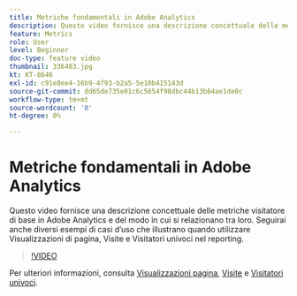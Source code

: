 ```yaml
---
title: Metriche fondamentali in Adobe Analytics
description: Questo video fornisce una descrizione concettuale delle metriche visitatore di base in Adobe Analytics e del modo in cui si relazionano tra loro. Seguirai anche diversi esempi di casi d’uso che illustrano quando utilizzare Visualizzazioni di pagina, Visite e Visitatori univoci nel reporting.
feature: Metrics
role: User
level: Beginner
doc-type: feature video
thumbnail: 336483.jpg
kt: KT-8646
exl-id: c91e8ee4-16b9-4f93-b2a5-5e10b415143d
source-git-commit: dd65de735e01c6c5654f98dbc44b13b64ae1de0c
workflow-type: tm+mt
source-wordcount: '0'
ht-degree: 0%

---
```


# Metriche fondamentali in Adobe Analytics

Questo video fornisce una descrizione concettuale delle metriche visitatore di base in Adobe Analytics e del modo in cui si relazionano tra loro. Seguirai anche diversi esempi di casi d’uso che illustrano quando utilizzare Visualizzazioni di pagina, Visite e Visitatori univoci nel reporting.

>[!VIDEO](https://video.tv.adobe.com/v/3437873/?quality=12&learn=on&captions=ita)

Per ulteriori informazioni, consulta [Visualizzazioni pagina](https://experienceleague.adobe.com/docs/analytics/components/metrics/page-views.html?lang=it), [Visite](https://experienceleague.adobe.com/docs/analytics/components/metrics/visits.html?lang=it) e [Visitatori univoci](https://experienceleague.adobe.com/docs/analytics/components/metrics/unique-visitors.html?lang=it).

